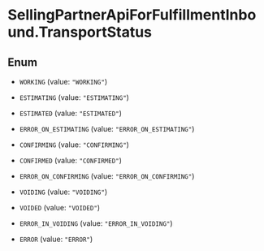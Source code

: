 # SellingPartnerApiForFulfillmentInbound.TransportStatus

## Enum


* `WORKING` (value: `"WORKING"`)

* `ESTIMATING` (value: `"ESTIMATING"`)

* `ESTIMATED` (value: `"ESTIMATED"`)

* `ERROR_ON_ESTIMATING` (value: `"ERROR_ON_ESTIMATING"`)

* `CONFIRMING` (value: `"CONFIRMING"`)

* `CONFIRMED` (value: `"CONFIRMED"`)

* `ERROR_ON_CONFIRMING` (value: `"ERROR_ON_CONFIRMING"`)

* `VOIDING` (value: `"VOIDING"`)

* `VOIDED` (value: `"VOIDED"`)

* `ERROR_IN_VOIDING` (value: `"ERROR_IN_VOIDING"`)

* `ERROR` (value: `"ERROR"`)


